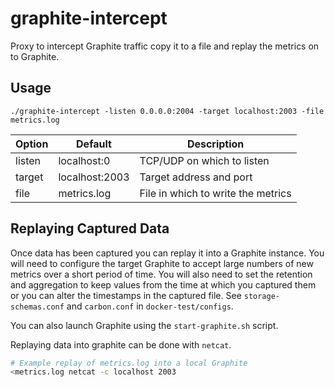 # graphite-intercept

Proxy to intercept Graphite traffic copy it to a file and replay the metrics on
to Graphite.

## Usage

```
./graphite-intercept -listen 0.0.0.0:2004 -target localhost:2003 -file metrics.log
```

| Option | Default        | Description                        |
| ------ | -------------- | ---------------------------------- |
| listen | localhost:0    | TCP/UDP on which to listen         |
| target | localhost:2003 | Target address and port            |
| file   | metrics.log    | File in which to write the metrics |

## Replaying Captured Data

Once data has been captured you can replay it into a Graphite instance. You will
need to configure the target Graphite to accept large numbers of new metrics
over a short period of time. You will also need to set the retention and
aggregation to keep values from the time at which you captured them or you can
alter the timestamps in the captured file. See `storage-schemas.conf` and
`carbon.conf` in `docker-test/configs`.

You can also launch Graphite using the `start-graphite.sh` script.

Replaying data into graphite can be done with `netcat`.

```bash
# Example replay of metrics.log into a local Graphite
<metrics.log netcat -c localhost 2003
```
